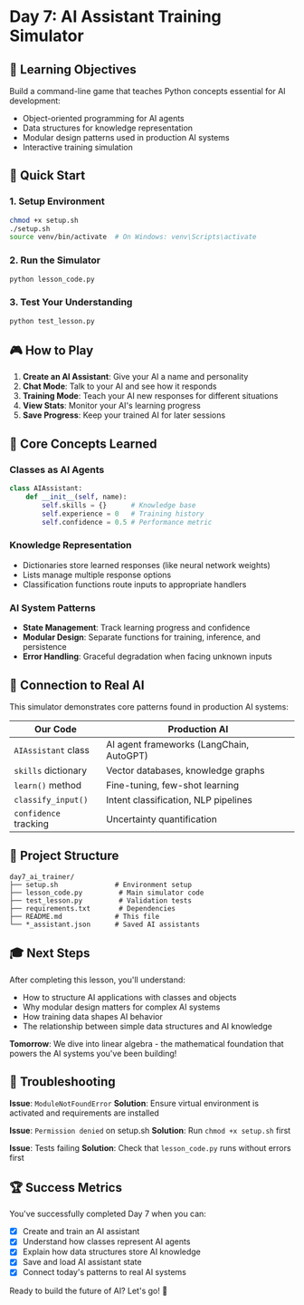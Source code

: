 # Day 7: AI Assistant Training Simulator

## 🎯 Learning Objectives

Build a command-line game that teaches Python concepts essential for AI development:
- Object-oriented programming for AI agents
- Data structures for knowledge representation
- Modular design patterns used in production AI systems
- Interactive training simulation

## 🚀 Quick Start

### 1. Setup Environment
```bash
chmod +x setup.sh
./setup.sh
source venv/bin/activate  # On Windows: venv\Scripts\activate
```

### 2. Run the Simulator
```bash
python lesson_code.py
```

### 3. Test Your Understanding
```bash
python test_lesson.py
```

## 🎮 How to Play

1. **Create an AI Assistant**: Give your AI a name and personality
2. **Chat Mode**: Talk to your AI and see how it responds
3. **Training Mode**: Teach your AI new responses for different situations
4. **View Stats**: Monitor your AI's learning progress
5. **Save Progress**: Keep your trained AI for later sessions

## 🧠 Core Concepts Learned

### Classes as AI Agents
```python
class AIAssistant:
    def __init__(self, name):
        self.skills = {}      # Knowledge base
        self.experience = 0   # Training history
        self.confidence = 0.5 # Performance metric
```

### Knowledge Representation
- Dictionaries store learned responses (like neural network weights)
- Lists manage multiple response options
- Classification functions route inputs to appropriate handlers

### AI System Patterns
- **State Management**: Track learning progress and confidence
- **Modular Design**: Separate functions for training, inference, and persistence
- **Error Handling**: Graceful degradation when facing unknown inputs

## 🔗 Connection to Real AI

This simulator demonstrates core patterns found in production AI systems:

| Our Code | Production AI |
|----------|---------------|
| `AIAssistant` class | AI agent frameworks (LangChain, AutoGPT) |
| `skills` dictionary | Vector databases, knowledge graphs |
| `learn()` method | Fine-tuning, few-shot learning |
| `classify_input()` | Intent classification, NLP pipelines |
| `confidence` tracking | Uncertainty quantification |

## 📁 Project Structure

```
day7_ai_trainer/
├── setup.sh              # Environment setup
├── lesson_code.py         # Main simulator code
├── test_lesson.py         # Validation tests
├── requirements.txt       # Dependencies
├── README.md             # This file
└── *_assistant.json      # Saved AI assistants
```

## 🎓 Next Steps

After completing this lesson, you'll understand:
- How to structure AI applications with classes and objects
- Why modular design matters for complex AI systems
- How training data shapes AI behavior
- The relationship between simple data structures and AI knowledge

**Tomorrow**: We dive into linear algebra - the mathematical foundation that powers the AI systems you've been building!

## 🔧 Troubleshooting

**Issue**: `ModuleNotFoundError`
**Solution**: Ensure virtual environment is activated and requirements are installed

**Issue**: `Permission denied` on setup.sh
**Solution**: Run `chmod +x setup.sh` first

**Issue**: Tests failing
**Solution**: Check that `lesson_code.py` runs without errors first

## 🏆 Success Metrics

You've successfully completed Day 7 when you can:
- [x] Create and train an AI assistant
- [x] Understand how classes represent AI agents
- [x] Explain how data structures store AI knowledge
- [x] Save and load AI assistant state
- [x] Connect today's patterns to real AI systems

Ready to build the future of AI? Let's go! 🚀
